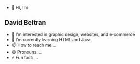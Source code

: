 - 👋 Hi, I’m
## David Beltran
- 👀 I’m interested in graphic design, websites, and e-commerce 
- 🌱 I’m currently learning HTML and Java
- 📫 How to reach me ...
- 😄 Pronouns: ...
- ⚡ Fun fact: ...

<!---
DeBeltran/DeBeltran is a ✨ special ✨ repository because its `README.md` (this file) appears on your GitHub profile.
You can click the Preview link to take a look at your changes.
--->
